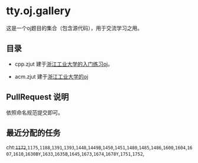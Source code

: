 # tty.oj.gallery

这是一个oj题目的集合（包含源代码），用于交流学习之用。

## 目录

- cpp.zjut 建于[浙江工业大学的入门练习oj](http://cpp.zjut.edu.cn)。

- acm.zjut 建于[浙江工业大学的oj](http://acm.zjut.edu.cn/onlinejudge/problemset.php)

## PullRequest 说明

依照命名规范提交即可。

## 最近分配的任务

cht:~~`1172`~~,`1175`,`1188`,`1391`,`1393`,`1448`,`1449B`,`1450`,`1451`,`1480`,`1485`,`1486`,`1600`,`1604`,`1607`,`1610`,`1630BY`,`1633`,`1635B`,`1645`,`1673`,`1674`,`1678Y`,`1751`,`1752`,


